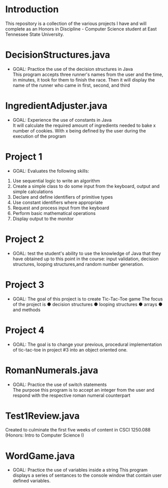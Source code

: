 # Introduction    
This repository is a collection of the various projects I have and will complete
as an Honors in Discipline - Computer Science student at East Tennessee State
University.

# DecisionStructures.java
- GOAL: Practice the use of the decision structures in Java     
This program accepts three runner's names from the user and the 
time, in minutes, it took for them to finish the race. Then it will display the
name of the runner who came in first, second, and third

# IngredientAdjuster.java  
- GOAL: Experience the use of constants in Java  
It will calculate the required amount of ingredients needed to bake x number of
cookies. With x being defined by the user during the execution of the program

# Project 1
- GOAL: Evaluates the following skills:
1) Use sequential logic to write an algorithm
2) Create a simple class to do some input from the keyboard,
   output and simple calculations
3) Declare and define identifiers of primitive types
4) Use constant identifiers where appropriate
5) Request and process input from the keyboard
6) Perform basic mathematical operations
7) Display output to the monitor

# Project 2
- GOAL: test the student's ability to use the knowledge of Java that they have 
obtained up to this point in the course: input validation, decision structures,
looping structures,and random number generation.

# Project 3
- GOAL: The goal of this project is to create Tic-Tac-Toe game
The focus of the project is 
● decision structures
● looping structures
● arrays
● and methods

# Project 4
- GOAL: The goal is to change your previous, procedural implementation of tic-tac-toe in project #3
into an object oriented one.

# RomanNumerals.java  
- GOAL: Practice the use of switch statements  
The purpose this program is to accept an integer from the user and respond with
the respective roman numeral counterpart

# Test1Review.java  
Created to culminate the first five weeks of content in CSCI 1250.088
(Honors: Intro to Computer Science I)

# WordGame.java
- GOAL: Practice the use of variables inside a string
This program displays a series of sentances to the console window that contain
user defined variables.